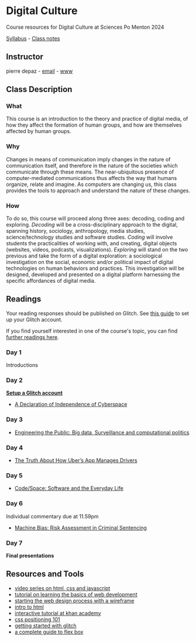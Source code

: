 # Digital Culture
Course resources for Digital Culture at Sciences Po Menton 2024

[Syllabus](https://github.com/periode/digital-culture-2019/blob/master/Syllabus.pdf) - [Class notes](https://periode.github.io/digital-culture/)

## Instructor

pierre depaz - [email](mailto:pierre.depaz@sciencespo.fr) - [www](https://pierredepaz.net)

## Class Description

### What

This course is an introduction to the theory and practice of digital media, of how they affect the formation of human groups, and how are themselves affected by human groups.

### Why

Changes in means of communication imply changes in the nature of communication itself, and therefore in the nature of the societies which communicate through these means. The near-ubiquitous presence of computer-mediated communications thus affects the way that humans organize, relate and imagine. As computers are changing us, this class provides the tools to approach and understand the nature of these changes.

### How

To do so, this course will proceed along three axes: decoding, coding and exploring.
*Decoding* will be a cross-disciplinary approach to the digital, spanning history, sociology, anthropology, media studies, science/technology studies and software studies.
*Coding* will involve students the practicalities of working with, and creating, digital objects (websites, videos, podcasts, visualizations).
*Exploring* will stand on the two previous and take the form of a digital exploration: a sociological investigation on the social, economic and/or political impact of digital technologies on human behaviors and practices. This investigation will be designed, developed and presented on a digital platform harnessing the specific affordances of digital media.

## Readings

Your reading responses should be published on Glitch. See [this guide](https://github.com/periode/digital-culture/wiki/Setting-up-Glitch.com) to set up your Glitch account.

If you find yourself interested in one of the course's topic, you can find [further readings here](./reading_list.md).

### Day 1

Introductions

### Day 2

__[Setup a Glitch account](https://github.com/periode/digital-culture/wiki/Setting-up-Glitch.com)__

- [A Declaration of Independence of Cyberspace](https://www.eff.org/cyberspace-independence)

### Day 3

- [Engineering the Public: Big data, Surveillance and computational politics](https://firstmonday.org/ojs/index.php/fm/article/view/4901/4097)

### Day 4

- [The Truth About How Uber’s App Manages Drivers](https://hbr.org/2016/04/the-truth-about-how-ubers-app-manages-drivers)

### Day 5

- [Code/Space: Software and the Everyday Life](https://github.com/periode/politics-of-code/blob/master/assets/readings/02-space/CodeSpace.pdf)

### Day 6

Individual commentary due at 11.59pm

- [Machine Bias: Risk Assessment in Criminal Sentencing](https://www.propublica.org/article/machine-bias-risk-assessments-in-criminal-sentencing)

### Day 7

__Final presentations__

## Resources and Tools

- [video series on html, css and javascript](https://www.youtube.com/watch?v=STPUv_f1IIw&list=PLyQtZRmg0ogeK2CitMK4fiQa8228_rxiV&index=2)
- [tutorial on learning the basics of web development](https://developer.mozilla.org/en-US/docs/Learn)
- [starting the web design process with a wireframe](https://blog.hubspot.com/website/website-wireframe)
- [intro to html](https://www.w3schools.com/html/default.asp)
- [interactive tutorial at khan academy](https://www.khanacademy.org/computing/computer-programming/html-css)
- [css positioning 101](https://alistapart.com/article/css-positioning-101/)
- [getting started with glitch](https://help.glitch.com/kb/article/143-getting-started-part-1-the-project-editor/)
- [a complete guide to flex box](https://css-tricks.com/snippets/css/a-guide-to-flexbox/)
